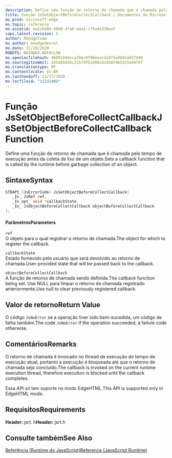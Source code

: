 ```yaml
---
description: Define uma função de retorno de chamada que é chamada pelo tempo de execução antes da coleta de lixo de um objeto.
title: Função JsSetObjectBeforeCollectCallback | Documentos da Microsoft
ms.prod: microsoft-edge
ms.topic: reference
ms.assetid: ea2cbd94-d8b0-4fa9-a4a1-c75a4e338eaf
caps.latest.revision: 3
author: MSEdgeTeam
ms.author: msedgedevrel
ms.date: 11/19/2020
ROBOTS: NOINDEX,NOFOLLOW
ms.openlocfilehash: 4689184dccaf6bc9f98eeacda5f5a4b91a927d40
ms.sourcegitcommit: a35a6b5bbc21b7df61d08cbc6b074b5325ad4fef
ms.translationtype: MT
ms.contentlocale: pt-BR
ms.lasthandoff: 12/17/2020
ms.locfileid: "11231409"
---
```

# <span data-ttu-id="50b08-103">Função JsSetObjectBeforeCollectCallback</span><span class="sxs-lookup"><span data-stu-id="50b08-103">JsSetObjectBeforeCollectCallback Function</span></span>

<span data-ttu-id="50b08-104">Define uma função de retorno de chamada que é chamada pelo tempo de execução antes da coleta de lixo de um objeto.</span><span class="sxs-lookup"><span data-stu-id="50b08-104">Sets a callback function that is called by the runtime before garbage collection of an object.</span></span>  
  
## <span data-ttu-id="50b08-105">Sintaxe</span><span class="sxs-lookup"><span data-stu-id="50b08-105">Syntax</span></span>  
  
```cpp  
STDAPI_(JsErrorCode) JsSetObjectBeforeCollectCallback(  
   _In_ JsRef ref,  
   _In_opt_ void *callbackState,  
   _In_ JsObjectBeforeCollectCallback objectBeforeCollectCallback  
);  
```  
  
#### <span data-ttu-id="50b08-106">Parâmetros</span><span class="sxs-lookup"><span data-stu-id="50b08-106">Parameters</span></span>  
 `ref`  
 <span data-ttu-id="50b08-107">O objeto para o qual registrar o retorno de chamada.</span><span class="sxs-lookup"><span data-stu-id="50b08-107">The object for which to register the callback.</span></span>  
  
 `callbackState`  
 <span data-ttu-id="50b08-108">Estado fornecido pelo usuário que será devolvido ao retorno de chamada.</span><span class="sxs-lookup"><span data-stu-id="50b08-108">User-provided state that will be passed back to the callback.</span></span>  
  
 `objectBeforeCollectCallback`  
 <span data-ttu-id="50b08-109">A função de retorno de chamada sendo definida.</span><span class="sxs-lookup"><span data-stu-id="50b08-109">The callback function being set.</span></span> <span data-ttu-id="50b08-110">Use NULL para limpar o retorno de chamada registrado anteriormente.</span><span class="sxs-lookup"><span data-stu-id="50b08-110">Use null to clear previously registered callback.</span></span>  
  
## <span data-ttu-id="50b08-111">Valor de retorno</span><span class="sxs-lookup"><span data-stu-id="50b08-111">Return Value</span></span>  
 <span data-ttu-id="50b08-112">O código `JsNoError` se a operação tiver sido bem-sucedida, um código de falha também.</span><span class="sxs-lookup"><span data-stu-id="50b08-112">The code `JsNoError` if the operation succeeded, a failure code otherwise.</span></span>  
  
## <span data-ttu-id="50b08-113">Comentários</span><span class="sxs-lookup"><span data-stu-id="50b08-113">Remarks</span></span>  
 <span data-ttu-id="50b08-114">O retorno de chamada é invocado no thread de execução do tempo de execução atual, portanto a execução é bloqueada até que o retorno de chamada seja concluído.</span><span class="sxs-lookup"><span data-stu-id="50b08-114">The callback is invoked on the current runtime execution thread, therefore execution is blocked until the callback completes.</span></span>  
  
 <span data-ttu-id="50b08-115">Essa API só tem suporte no modo EdgeHTML.</span><span class="sxs-lookup"><span data-stu-id="50b08-115">This API is supported only in EdgeHTML mode.</span></span>  
  
## <span data-ttu-id="50b08-116">Requisitos</span><span class="sxs-lookup"><span data-stu-id="50b08-116">Requirements</span></span>  
 <span data-ttu-id="50b08-117">**Header:** jsrt. h</span><span class="sxs-lookup"><span data-stu-id="50b08-117">**Header:** jsrt.h</span></span>  
  
## <span data-ttu-id="50b08-118">Consulte também</span><span class="sxs-lookup"><span data-stu-id="50b08-118">See Also</span></span>  
 [<span data-ttu-id="50b08-119">Referência (Runtime do JavaScript)</span><span class="sxs-lookup"><span data-stu-id="50b08-119">Reference (JavaScript Runtime)</span></span>](../chakra-hosting/reference-javascript-runtime.md)
